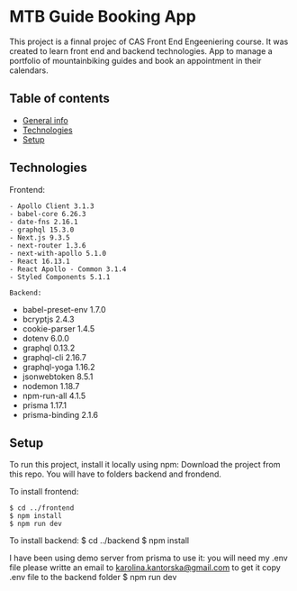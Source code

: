 # MTB Guide Booking App

This project is a finnal projec of CAS Front End Engeeniering course. It was created to learn front end and backend technologies.
App to manage a portfolio of mountainbiking guides and book an appointment in their calendars.

## Table of contents

- [General info](#general-info)
- [Technologies](#technologies)
- [Setup](#setup)

## Technologies

Frontend:

```
- Apollo Client 3.1.3
- babel-core 6.26.3
- date-fns 2.16.1
- graphql 15.3.0
- Next.js 9.3.5
- next-router 1.3.6
- next-with-apollo 5.1.0
- React 16.13.1
- React Apollo - Common 3.1.4
- Styled Components 5.1.1

Backend:
```

- babel-preset-env 1.7.0
- bcryptjs 2.4.3
- cookie-parser 1.4.5
- dotenv 6.0.0
- graphql 0.13.2
- graphql-cli 2.16.7
- graphql-yoga 1.16.2
- jsonwebtoken 8.5.1
- nodemon 1.18.7
- npm-run-all 4.1.5
- prisma 1.17.1
- prisma-binding 2.1.6

## Setup

To run this project, install it locally using npm:
Download the project from this repo. You will have to folders backend and frondend.

To install frontend:

```
$ cd ../frontend
$ npm install
$ npm run dev
```

To install backend:
$ cd ../backend
$ npm install

I have been using demo server from prisma to use it:
you will need my .env file please writte an email to karolina.kantorska@gmail.com to get it
copy .env file to the backend folder
$ npm run dev
